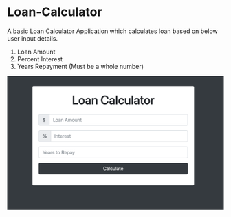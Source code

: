 # Loan-Calculator

A basic Loan Calculator Application which calculates loan based on below user input details.

1. Loan Amount
2. Percent Interest
3. Years Repayment (Must be a whole number)

![alt text](https://github.com/adityamulik/Loan-Calculator/blob/master/Loan%20Calculator.png?raw=true)
